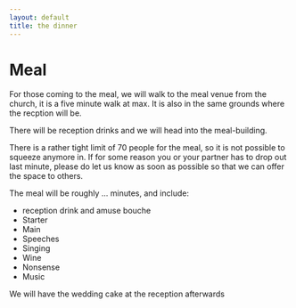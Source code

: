 ```yaml
---
layout: default
title: the dinner
---
```


# Meal
For those coming to the meal, we will walk to the meal venue from the church, it is a five minute walk at max. It is also in the same grounds where the recption will be.

There will be reception drinks and we will head into the meal-building.

There is a rather tight limit of 70 people for the meal, so it is not possible to squeeze anymore in. 
If for some reason you or your partner has to drop out last minute, please do let us know as soon as possible so that we can offer the space to others.

The meal will be roughly ... minutes, and include:
- reception drink and amuse bouche
- Starter 
- Main
- Speeches
- Singing
- Wine
- Nonsense
- Music

We will have the wedding cake at the reception afterwards